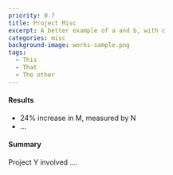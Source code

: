 ```yaml
---
priority: 0.7
title: Project Misc
excerpt: A better example of a and b, with c
categories: misc
background-image: works-sample.png
tags:
  - This
  - That
  - The other
---
```


#### Results

- 24% increase in M, measured by N
- ...

#### Summary

Project Y involved ....
